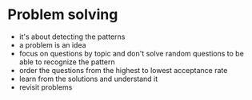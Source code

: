 # Problem solving

- it's about detecting the patterns
- a problem is an idea
- focus on questions by topic and don't solve random questions to be able to recognize the pattern
- order the questions from the highest to lowest acceptance rate
- learn from the solutions and understand it
- revisit problems
